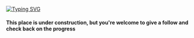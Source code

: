 [![Typing SVG](https://readme-typing-svg.demolab.com?font=Fira+Code&duration=1&color=FFFFFF&repeat=false&width=435&lines=Welcome)](https://git.io/typing-svg)

#### This place is under construction, but you're welcome to give a follow and check back on the progress
